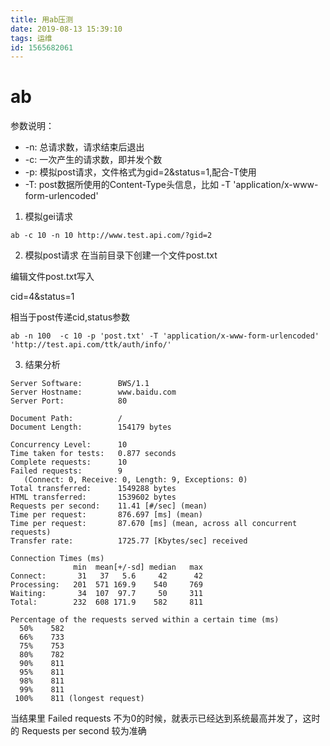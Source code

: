 ```yaml
---
title: 用ab压测
date: 2019-08-13 15:39:10
tags: 运维
id: 1565682061
---
```

# ab
参数说明：
- -n: 总请求数，请求结束后退出
- -c: 一次产生的请求数，即并发个数
- -p: 模拟post请求，文件格式为gid=2&status=1,配合-T使用
- -T: post数据所使用的Content-Type头信息，比如 -T 'application/x-www-form-urlencoded'

1. 模拟gei请求
```
ab -c 10 -n 10 http://www.test.api.com/?gid=2
```

2. 模拟post请求
在当前目录下创建一个文件post.txt

编辑文件post.txt写入

cid=4&status=1

相当于post传递cid,status参数
```
ab -n 100  -c 10 -p 'post.txt' -T 'application/x-www-form-urlencoded' 'http://test.api.com/ttk/auth/info/'
```

3. 结果分析
```
Server Software:        BWS/1.1
Server Hostname:        www.baidu.com
Server Port:            80

Document Path:          /
Document Length:        154179 bytes

Concurrency Level:      10
Time taken for tests:   0.877 seconds
Complete requests:      10
Failed requests:        9
   (Connect: 0, Receive: 0, Length: 9, Exceptions: 0)
Total transferred:      1549288 bytes
HTML transferred:       1539602 bytes
Requests per second:    11.41 [#/sec] (mean)
Time per request:       876.697 [ms] (mean)
Time per request:       87.670 [ms] (mean, across all concurrent requests)
Transfer rate:          1725.77 [Kbytes/sec] received

Connection Times (ms)
              min  mean[+/-sd] median   max
Connect:       31   37   5.6     42      42
Processing:   201  571 169.9    540     769
Waiting:       34  107  97.7     50     311
Total:        232  608 171.9    582     811

Percentage of the requests served within a certain time (ms)
  50%    582
  66%    733
  75%    753
  80%    782
  90%    811
  95%    811
  98%    811
  99%    811
 100%    811 (longest request)
```
当结果里 Failed requests 不为0的时候，就表示已经达到系统最高并发了，这时的 Requests per second 较为准确

